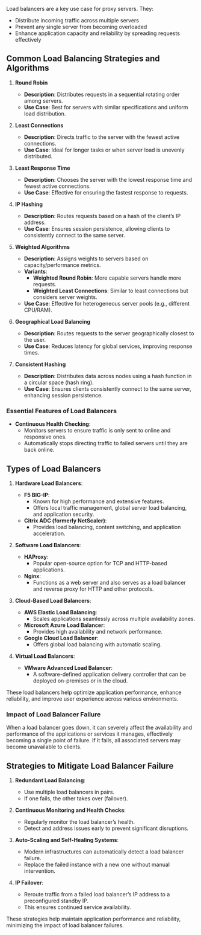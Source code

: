 

Load balancers are a key use case for proxy servers. They:

- Distribute incoming traffic across multiple servers
- Prevent any single server from becoming overloaded
- Enhance application capacity and reliability by spreading requests effectively


## Common Load Balancing Strategies and Algorithms

1. **Round Robin**
   - **Description**: Distributes requests in a sequential rotating order among servers.
   - **Use Case**: Best for servers with similar specifications and uniform load distribution.

2. **Least Connections**
   - **Description**: Directs traffic to the server with the fewest active connections.
   - **Use Case**: Ideal for longer tasks or when server load is unevenly distributed.

3. **Least Response Time**
   - **Description**: Chooses the server with the lowest response time and fewest active connections.
   - **Use Case**: Effective for ensuring the fastest response to requests.

4. **IP Hashing**
   - **Description**: Routes requests based on a hash of the client’s IP address.
   - **Use Case**: Ensures session persistence, allowing clients to consistently connect to the same server.

5. **Weighted Algorithms**
   - **Description**: Assigns weights to servers based on capacity/performance metrics.
   - **Variants**:
     - **Weighted Round Robin**: More capable servers handle more requests.
     - **Weighted Least Connections**: Similar to least connections but considers server weights.
   - **Use Case**: Effective for heterogeneous server pools (e.g., different CPU/RAM).

6. **Geographical Load Balancing**
   - **Description**: Routes requests to the server geographically closest to the user.
   - **Use Case**: Reduces latency for global services, improving response times.

7. **Consistent Hashing**
   - **Description**: Distributes data across nodes using a hash function in a circular space (hash ring).
   - **Use Case**: Ensures clients consistently connect to the same server, enhancing session persistence.



### Essential Features of Load Balancers

- **Continuous Health Checking**: 
  - Monitors servers to ensure traffic is only sent to online and responsive ones.
  - Automatically stops directing traffic to failed servers until they are back online.

## Types of Load Balancers

1. **Hardware Load Balancers**:
   - **F5 BIG-IP**: 
     - Known for high performance and extensive features.
     - Offers local traffic management, global server load balancing, and application security.
   - **Citrix ADC (formerly NetScaler)**:
     - Provides load balancing, content switching, and application acceleration.

2. **Software Load Balancers**:
   - **HAProxy**: 
     - Popular open-source option for TCP and HTTP-based applications.
   - **Nginx**: 
     - Functions as a web server and also serves as a load balancer and reverse proxy for HTTP and other protocols.

3. **Cloud-Based Load Balancers**:
   - **AWS Elastic Load Balancing**: 
     - Scales applications seamlessly across multiple availability zones.
   - **Microsoft Azure Load Balancer**: 
     - Provides high availability and network performance.
   - **Google Cloud Load Balancer**: 
     - Offers global load balancing with automatic scaling.

4. **Virtual Load Balancers**:
   - **VMware Advanced Load Balancer**:
     - A software-defined application delivery controller that can be deployed on-premises or in the cloud.

These load balancers help optimize application performance, enhance reliability, and improve user experience across various environments.



### Impact of Load Balancer Failure

When a load balancer goes down, it can severely affect the availability and performance of the applications or services it manages, effectively becoming a single point of failure. If it fails, all associated servers may become unavailable to clients.

## Strategies to Mitigate Load Balancer Failure

1. **Redundant Load Balancing**:
   - Use multiple load balancers in pairs.
   - If one fails, the other takes over (failover).

2. **Continuous Monitoring and Health Checks**:
   - Regularly monitor the load balancer’s health.
   - Detect and address issues early to prevent significant disruptions.

3. **Auto-Scaling and Self-Healing Systems**:
   - Modern infrastructures can automatically detect a load balancer failure.
   - Replace the failed instance with a new one without manual intervention.

4. **IP Failover**:
   - Reroute traffic from a failed load balancer’s IP address to a preconfigured standby IP.
   - This ensures continued service availability.

These strategies help maintain application performance and reliability, minimizing the impact of load balancer failures.

















